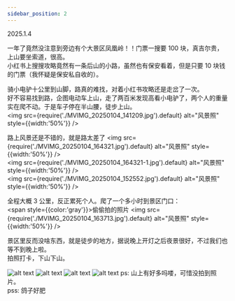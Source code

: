 ```yaml
---
sidebar_position: 2
---
```


2025.1.4

一年了竟然没注意到旁边有个大景区凤凰岭！！门票一搜要 100 块，真吉尔贵，上山要坐索道，很高。  
小红书上搜搜攻略竟然有一条后山的小路，虽然也有保安看着，但是只要 10 块钱的门票（我怀疑是保安私自收的）。

骑小电驴十公里到山脚，路真的难找，对着小红书攻略还是走岔了一次。  
好不容易找到路，企图电动车上山，走了两百米发现高看小电驴了，两个人的重量实在爬不动。于是车子停在半山腰，徒步上山。  
<img
src={require('./MVIMG_20250104_141209.jpg').default}
alt="风景照"
style={{width:'50%'}}
/>

路上风景还是不错的，就是路太差了
<img
src={require('./MVIMG_20250104_164321.jpg').default}
alt="风景照"
style={{width:'50%'}}
/>  
<img
src={require('./MVIMG_20250104_164321-1.jpg').default}
alt="风景照"
style={{width:'50%'}}
/>  
<img
src={require('./MVIMG_20250104_152552.jpg').default}
alt="风景照"
style={{width:'50%'}}
/>

全程大概 3 公里，反正累死个人。爬了一个多小时到景区门口：  
<span style={{color:'gray'}}>偷偷拍的照片</span>
<img
src={require('./MVIMG_20250104_163713.jpg').default}
alt="风景照"
style={{width:'50%'}}
/>

景区里反而没啥东西，就是徒步的地方，据说晚上开灯之后夜景很好，不过我们也等不到晚上啦。  
拍照打卡，下山下山。

![alt text](MVIMG_20250104_153633.jpg) ![alt text](MVIMG_20250104_153904.jpg) ![alt text](MVIMG_20250104_153503.jpg) ![alt text](MVIMG_20250104_153717.jpg)
ps: 山上有好多吗喽，可惜没拍到照片。  
pss: 鸽子好肥
